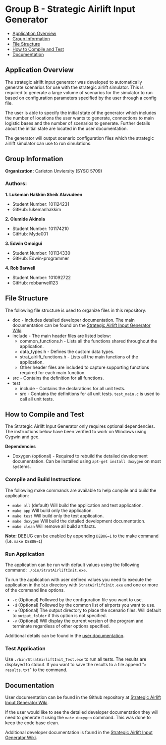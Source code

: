 # Group B - Strategic Airlift Input Generator

* [Application Overview](#application-overview)
* [Group Information](#group-information)
* [File Structure](#file-structure)
* [How to Compile and Test](#how-to-compile-and-test)
* [Documentation](#documentation)

## Application Overview

The strategic airlift input generator was developed to automatically generate scenarios for use with the strategic airlift simulator.  This is required to generate a large volume of scenarios for the simulator to run based on configuration parameters specified by the user through a config file.

The user is able to specify the initial state of the generator which includes the number of locations the user wants to generate, connections to main logistic bases and the number of scenarios to generate. Further details about the initial state are located in the user documentation.

The generator will output scenario configuration files which the strategic airlift simulator can use to run simulations. 

## Group Information

**Organization:** Carleton Unviersity (SYSC 5709)

### Authors:

**1. Lukeman Hakkim Sheik Alavudeen**

 - Student Number: 101124231
 - GitHub: lukemanhakkim

**2. Olumide Akinola**

 - Student Number: 101174210
 - GitHub: Myde001

**3. Edwin Omoigui**

 - Student Number: 101134330
 - GitHub: Edwin-programmer

**4. Rob Barwell**

 - Student Number: 101092722
 - GitHub: robbarwell123

## File Structure

The following file structure is used to organize files in this repository:

* doc - Includes detailed developer documentation.  The main documentation can be found on the [Strategic Airlift Input Generator Wiki](https://github.com/robbarwell123/GroupB_StratAirlift/wiki).
* include - The main header files are listed below:
  * common_functions.h - Lists all the functions shared throughout the application.
  * data_types.h - Defines the custom data types.
  * strat\_airlift\_functions.h - Lists all the main functions of the application.
  * Other header files are included to capture supporting functions required for each main function. 
* src - Contains the definition for all functions.
* test
  * include - Contains the declarations for all unit tests.
  * src - Contains the definitions for all unit tests.  `test_main.c` is used to call all unit tests.

## How to Compile and Test

The Strategic Airlift Input Generator only requires optional dependencies.  The instructions below have been verified to work on Windows using Cygwin and gcc.

**Dependencies**

* Doxygen (optional) - Required to rebuild the detailed development documentation.  Can be installed using `apt-get install doxygen` on most systems.

### Compile and Build Instructions

The following make commands are available to help compile and build the application:

* `make all` (default) Will build the application and test application.
* `make app` Will build only the application.
* `make test` Will build only the test application.
* `make doxygen` Will build the detailed development documentation.
* `make clean` Will remove all build artifacts.

**Note:** DEBUG can be enabled by appending `DEBUG=1` to the make command (i.e. `make DEBUG=1`)

### Run Application

The application can be run with default values using the following command: `./bin/StratAirliftInit.exe`.

To run the application with user defined values you need to execute the application in the `bin` directory with `StratAirliftInit.exe` and one or more of the command line options.

* `-c` (Optional) Followed by the configuration file you want to use.
* `-d` (Optional) Followed by the common list of airports you want to use.
* `-o` (Optional) The output directory to place the scenario files.  Will default to `output_folder` if this option is not specified.
* `-v` (Optional) Will display the current version of the program and terminate regardless of other options specified.

Additional details can be found in the [user documentation](https://github.com/robbarwell123/GroupB_StratAirlift/wiki).

### Test Application

Use `./bin/StratAirliftInit_Test.exe` to run all tests.  The results are displayed to stdout.  If you want to save the results to a file append "`> results.txt`" to the command.

## Documentation

User documentation can be found in the Github repository at [Strategic Airlift Input Generator Wiki](https://github.com/robbarwell123/GroupB_StratAirlift/wiki).

If the user would like to see the detailed developer documentation they will need to generate it using the `make doxygen` command.  This was done to keep the code base clean.

Additional developer documentation is found in the [Strategic Airlift Input Generator Wiki](https://github.com/robbarwell123/GroupB_StratAirlift/wiki).

